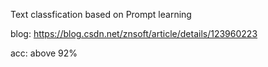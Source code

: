 Text classfication based on Prompt learning


blog:   https://blog.csdn.net/znsoft/article/details/123960223

acc:  above 92% 
